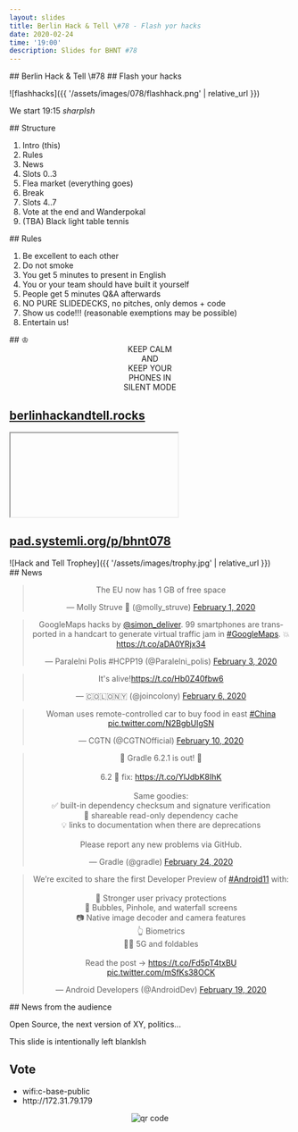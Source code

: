 ```yaml
---
layout: slides
title: Berlin Hack & Tell \#78 - Flash yor hacks
date: 2020-02-24
time: '19:00'
description: Slides for BHNT #78
---
```


<section data-markdown>
## Berlin Hack & Tell \#78
## Flash your hacks

![flashhacks]({{ '/assets/images/078/flashhack.png' | relative_url }})

We start 19:15 *sharpIsh*
</section>

<section data-markdown>
## Structure

1. Intro (this)
2. Rules
3. News
4. Slots 0..3
5. Flea market (everything goes)
6. Break
7. Slots 4..7
8. Vote at the end and Wanderpokal
9. (TBA) Black light table tennis
</section>

<section data-markdown>
## Rules

1. Be excellent to each other
2. Do not smoke
3. You get 5 minutes to present in English
4. You or your team should have built it yourself
5. People get 5 minutes Q&A afterwards
6. NO PURE SLIDEDECKS, no pitches, only demos + code
7. Show us code!!! (reasonable exemptions may be possible)
8. Entertain us!
</section>

<section data-markdown>
## &#9812;
<center>
KEEP CALM</br>
AND</br>
KEEP YOUR</br>
PHONES IN</br>
SILENT MODE</br>
</center>
</section>

<section>
<h2><a href="https://berlinhackandtell.rocks/">berlinhackandtell.rocks</a></h2>
<iframe class="stretch" data-src="https://berlinhackandtell.rocks"></iframe>
</section>

<section>
<h2><a href="https://pad.systemli.org/p/bhnt078">pad.systemli.org/p/bhnt078</a></h2>
<!--<iframe class="stretch" data-src="https://pad.systemli.org/p/bhnt078"></iframe>-->
</section>

<section data-markdown>
![Hack and Tell Trophey]({{ '/assets/images/trophy.jpg' | relative_url }})
</section>

<section data-markdown>
## News
</section>


<section>
<center>
<blockquote class="twitter-tweet"><p lang="en" dir="ltr">The EU now has 1 GB of free space</p>&mdash; Molly Struve 🦄 (@molly_struve) <a href="https://twitter.com/molly_struve/status/1223692778229596163?ref_src=twsrc%5Etfw">February 1, 2020</a></blockquote> <script async src="https://platform.twitter.com/widgets.js" charset="utf-8"></script>
</center>
</section>


<section>
<center>
<blockquote class="twitter-tweet"><p lang="en" dir="ltr">GoogleMaps hacks by <a href="https://twitter.com/simon_deliver?ref_src=twsrc%5Etfw">@simon_deliver</a>. 99 smartphones are transported in a handcart to generate virtual traffic jam in <a href="https://twitter.com/hashtag/GoogleMaps?src=hash&amp;ref_src=twsrc%5Etfw">#GoogleMaps</a>. 💥<a href="https://t.co/aDA0YRjx34">https://t.co/aDA0YRjx34</a></p>&mdash; Paralelni Polis #HCPP19 (@Paralelni_polis) <a href="https://twitter.com/Paralelni_polis/status/1224313762326380545?ref_src=twsrc%5Etfw">February 3, 2020</a></blockquote> <script async src="https://platform.twitter.com/widgets.js" charset="utf-8"></script>
</center>
</section>


<section>
<center>
<blockquote class="twitter-tweet"><p lang="en" dir="ltr">It&#39;s alive!<a href="https://t.co/Hb0Z40fbw6">https://t.co/Hb0Z40fbw6</a></p>&mdash; 🇨​​​​​🇴​​​​​🇱​​​​​🇴​​​​​🇳​​​​​🇾​​​​​ (@joincolony) <a href="https://twitter.com/joincolony/status/1225420889702981634?ref_src=twsrc%5Etfw">February 6, 2020</a></blockquote> <script async src="https://platform.twitter.com/widgets.js" charset="utf-8"></script>
</center>
</section>

<section>
<center>
<blockquote class="twitter-tweet"><p lang="en" dir="ltr">Woman uses remote-controlled car to buy food in east <a href="https://twitter.com/hashtag/China?src=hash&amp;ref_src=twsrc%5Etfw">#China</a> <a href="https://t.co/N2BgbUlgSN">pic.twitter.com/N2BgbUlgSN</a></p>&mdash; CGTN (@CGTNOfficial) <a href="https://twitter.com/CGTNOfficial/status/1226753057427320839?ref_src=twsrc%5Etfw">February 10, 2020</a></blockquote> <script async src="https://platform.twitter.com/widgets.js" charset="utf-8"></script>
</center>
</section>

<section>
<center>
<blockquote class="twitter-tweet"><p lang="en" dir="ltr">📣 Gradle 6.2.1 is out! 🎉 <br><br>6.2 🐛 fix: <a href="https://t.co/YlJdbK8IhK">https://t.co/YlJdbK8IhK</a><br><br>Same goodies:<br>✅ built-in dependency checksum and signature verification<br>🔁 shareable read-only dependency cache<br>💡 links to documentation when there are deprecations<br><br>Please report any new problems via GitHub.</p>&mdash; Gradle (@gradle) <a href="https://twitter.com/gradle/status/1232058119754260482?ref_src=twsrc%5Etfw">February 24, 2020</a></blockquote> <script async src="https://platform.twitter.com/widgets.js" charset="utf-8"></script>
</center>
</section>


<section>
<center>
<blockquote class="twitter-tweet"><p lang="en" dir="ltr">We’re excited to share the first Developer Preview of <a href="https://twitter.com/hashtag/Android11?src=hash&amp;ref_src=twsrc%5Etfw">#Android11</a> with:<br> <br>🔐 Stronger user privacy protections<br>💬 Bubbles, Pinhole, and waterfall screens<br>📷 Native image decoder and camera features<br>👆 Biometrics<br>👨‍💻 5G and foldables<br> <br>Read the post → <a href="https://t.co/Fd5pT4txBU">https://t.co/Fd5pT4txBU</a> <a href="https://t.co/mSfKs38OCK">pic.twitter.com/mSfKs38OCK</a></p>&mdash; Android Developers (@AndroidDev) <a href="https://twitter.com/AndroidDev/status/1230193266215116800?ref_src=twsrc%5Etfw">February 19, 2020</a></blockquote> <script async src="https://platform.twitter.com/widgets.js" charset="utf-8"></script>
</center>
</section>


<section data-markdown>
## News from the audience

Open Source, the next version of XY, politics...
</section>

<section data-markdown>
This slide is intentionally left blankIsh
</section>

<section>
<h2>Vote</h2>

<ul>
<li>wifi:c-base-public</li>
<li>http://172.31.79.179</li>
</ul>
<center>
<img src="http://api.qrserver.com/v1/create-qr-code/?color=000000&amp;bgcolor=FFFFFF&amp;data=http%3A%2F%2F172.31.79.179&amp;qzone=1&amp;margin=0&amp;size=400x400&amp;ecc=L" alt="qr code" />
</center>
</section>
